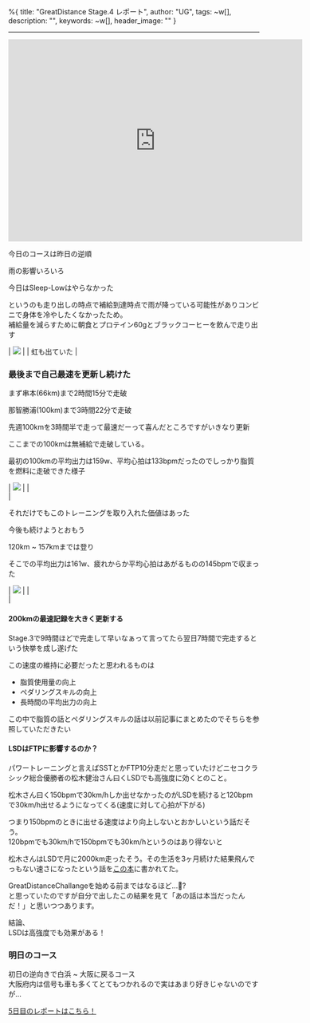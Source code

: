 %{
  title: "GreatDistance Stage.4 レポート",
  author: "UG",
  tags: ~w[],
  description: "",
  keywords: ~w[],
  header_image: ""
}

---
<iframe allowtransparency="true" frameborder="0" height="405" scrolling="no" src="https://www.strava.com/activities/2678085038/embed/1209e0efbf1a6fc989b61e2aa7ceaf826f8249a3" width="590"></iframe>   
  
今日のコースは昨日の逆順  
  
雨の影響いろいろ  
  
今日はSleep-Lowはやらなかった  
  
というのも走り出しの時点で補給到達時点で雨が降っている可能性がありコンビニで身体を冷やしたくなかったため。  
補給量を減らすために朝食とプロテイン60gとブラックコーヒーを飲んで走り出す  

| [![](https://3.bp.blogspot.com/-2M3sc4p0hqg/XW-JmenspCI/AAAAAAAABtc/HH31SKnxkzEIP21zzybSSN6OCcyoDJazwCK4BGAYYCw/s320/IMG_20190904_055351.jpg)](http://3.bp.blogspot.com/-2M3sc4p0hqg/XW-JmenspCI/AAAAAAAABtc/HH31SKnxkzEIP21zzybSSN6OCcyoDJazwCK4BGAYYCw/s1600/IMG_20190904_055351.jpg) |
| 虹も出ていた |

  

### 最後まで自己最速を更新し続けた

まず串本(66km)まで2時間15分で走破

  

那智勝浦(100km)まで3時間22分で走破

先週100kmを3時間半で走って最速だーって喜んだところですがいきなり更新

  

ここまでの100kmは無補給で走破している。

  

最初の100kmの平均出力は159w、平均心拍は133bpmだったのでしっかり脂質を燃料に走破できた様子

| [![](https://1.bp.blogspot.com/-No-ndx1_1Zk/XW-JrqG93zI/AAAAAAAABtk/CC3MkcCCweM52kQbQ34z1YCVWaMwbEk1QCK4BGAYYCw/s320/%25E3%2582%25B9%25E3%2582%25AF%25E3%2583%25AA%25E3%2583%25BC%25E3%2583%25B3%25E3%2582%25B7%25E3%2583%25A7%25E3%2583%2583%25E3%2583%2588%2B2019-09-04%2B18.51.30.png)](http://1.bp.blogspot.com/-No-ndx1_1Zk/XW-JrqG93zI/AAAAAAAABtk/CC3MkcCCweM52kQbQ34z1YCVWaMwbEk1QCK4BGAYYCw/s1600/%25E3%2582%25B9%25E3%2582%25AF%25E3%2583%25AA%25E3%2583%25BC%25E3%2583%25B3%25E3%2582%25B7%25E3%2583%25A7%25E3%2583%2583%25E3%2583%2588%2B2019-09-04%2B18.51.30.png) |
|   
 |

それだけでもこのトレーニングを取り入れた価値はあった

今後も続けようとおもう

  

120km ~ 157kmまでは登り

そこでの平均出力は161w、疲れからか平均心拍はあがるものの145bpmで収まった

  

| [![](https://1.bp.blogspot.com/-Ikmx3Jc6hSs/XW-KW334BAI/AAAAAAAABt0/Xs6DqX2j-Wg51haBeFxpL_FxMwK7eDf8wCK4BGAYYCw/s320/%25E3%2582%25B9%25E3%2582%25AF%25E3%2583%25AA%25E3%2583%25BC%25E3%2583%25B3%25E3%2582%25B7%25E3%2583%25A7%25E3%2583%2583%25E3%2583%2588%2B2019-09-04%2B18.54.46.png)](http://1.bp.blogspot.com/-Ikmx3Jc6hSs/XW-KW334BAI/AAAAAAAABt0/Xs6DqX2j-Wg51haBeFxpL_FxMwK7eDf8wCK4BGAYYCw/s1600/%25E3%2582%25B9%25E3%2582%25AF%25E3%2583%25AA%25E3%2583%25BC%25E3%2583%25B3%25E3%2582%25B7%25E3%2583%25A7%25E3%2583%2583%25E3%2583%2588%2B2019-09-04%2B18.54.46.png) |
|   
 |

#### 200kmの最速記録を大きく更新する

Stage.3で9時間ほどで完走して早いなぁって言ってたら翌日7時間で完走するという快挙を成し遂げた

  

この速度の維持に必要だったと思われるものは

- 脂質使用量の向上
- ペダリングスキルの向上
- 長時間の平均出力の向上

この中で脂質の話とペダリングスキルの話は以前記事にまとめたのでそちらを参照していただきたい  
  

#### LSDはFTPに影響するのか？
パワートレーニングと言えばSSTとかFTP10分走だと思っていたけどニセコクラシック総合優勝者の松木健治さん曰くLSDでも高強度に効くとのこと。  
  
松木さん曰く150bpmで30km/hしか出せなかったのがLSDを続けると120bpmで30km/h出せるようになってくる(速度に対して心拍が下がる)  
  
つまり150bpmのときに出せる速度はより向上しないとおかしいという話だそう。  
120bpmでも30km/hで150bpmでも30km/hというのはあり得ないと  
  
松木さんはLSDで月に2000km走ったそう。その生活を3ヶ月続けた結果飛んでっもない速さになったという話を[この本](https://www.amazon.co.jp/%E6%9C%80%E5%BC%B7%E3%83%9B%E3%83%93%E3%83%BC%E3%83%AC%E3%83%BC%E3%82%B5%E3%83%BC6%E4%BA%BA%E3%81%8C%E6%95%99%E3%81%88%E3%82%8B-%E3%83%AD%E3%83%BC%E3%83%89%E3%83%90%E3%82%A4%E3%82%AF%E3%83%88%E3%83%AC%E3%83%BC%E3%83%8B%E3%83%B3%E3%82%B0-%E3%83%AD%E3%83%BC%E3%83%89%E3%83%90%E3%82%A4%E3%82%AF%E7%A0%94%E7%A9%B6%E4%BC%9A-ebook/dp/B07TXY3ZDF/ref=sr_1_4?__mk_ja_JP=%E3%82%AB%E3%82%BF%E3%82%AB%E3%83%8A&keywords=%E3%83%AD%E3%83%BC%E3%83%89%E3%83%90%E3%82%A4%E3%82%AF%E3%83%88%E3%83%AC%E3%83%BC%E3%83%8B%E3%83%B3%E3%82%B0&qid=1567681642&s=gateway&sr=8-4)に書かれてた。  
  
GreatDistanceChallangeを始める前まではなるほど...🤔?  
と思っていたのですが自分で出したこの結果を見て「あの話は本当だったんだ！」と思いつつあります。  
  
結論、  
LSDは高強度でも効果がある！  
  

### 明日のコース
初日の逆向きで白浜 ~ 大阪に戻るコース  
大阪府内は信号も車も多くてとてもつかれるので実はあまり好きじゃないのですが...  
  
  

[5日目のレポートはこちら！](https://blog.great-distance.com/2019/09/greatdistance-stage5.html)

  

  


